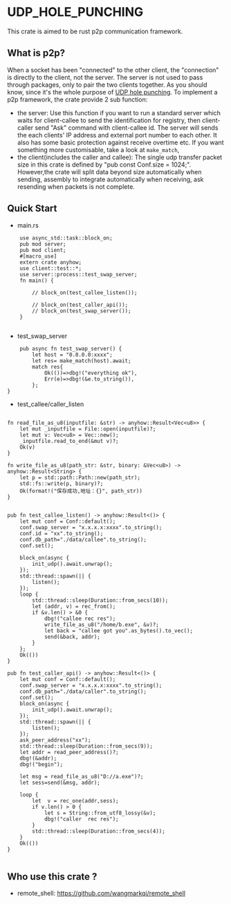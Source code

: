 # UDP_HOLE_PUNCHING
This crate is aimed to be rust p2p communication framework.

## What is p2p? 

 When a socket has been "connected" to the other client, the "connection" is directly to the client, not the server. The server is not used to pass through packages, only to pair the two clients together. As you should know, since it's the whole purpose of [UDP hole punching](https://en.wikipedia.org/wiki/UDP_hole_punching).
 To implement a p2p framework, the crate provide 2 sub function:
 - the server: Use this function if you want to run a standard server which waits for client-callee to send the identification for registry, then client-caller send "Ask" command with client-callee id.  The server will sends the each clients' IP address and external port number to each other. It also has some basic protection against receive overtime etc. If you want something more customisable, take a look at `make_match`,
 - the client(includes the caller and callee): The single udp transfer packet size in this crate is defined by "pub const Conf.size = 1024;". However,the crate will split data beyond size automatically when sending, assembly to integrate automatically when receiving, ask resending when packets is not complete. 
  ## Quick Start 
  
  - main.rs
```
    use async_std::task::block_on;
    pub mod server;
    pub mod client;
    #[macro_use]
    extern crate anyhow;
    use client::test::*;
    use server::process::test_swap_server;
    fn main() {

        // block_on(test_callee_listen());

        // block_on(test_caller_api());
        // block_on(test_swap_server());
    }


```
  - test_swap_server 
  
```
    pub async fn test_swap_server() {
        let host = "0.0.0.0:xxxx";
        let res= make_match(host).await;
        match res{
            Ok(())=>dbg!("everything ok"),
            Err(e)=>dbg!(&e.to_string()),
        };
}
```
  - test_callee/caller_listen
  
 
```
 
fn read_file_as_u8(inputfile: &str) -> anyhow::Result<Vec<u8>> {
    let mut _inputfile = File::open(inputfile)?;
    let mut v: Vec<u8> = Vec::new();
    _inputfile.read_to_end(&mut v)?;
    Ok(v)
}

fn write_file_as_u8(path_str: &str, binary: &Vec<u8>) -> anyhow::Result<String> {
    let p = std::path::Path::new(path_str);
    std::fs::write(p, binary)?;
    Ok(format!("保存成功,地址：{}", path_str))
}


pub fn test_callee_listen() -> anyhow::Result<()> {
    let mut conf = Conf::default();
    conf.swap_server = "x.x.x.x:xxxx".to_string();
    conf.id = "xx".to_string();
    conf.db_path="./data/callee".to_string();
    conf.set();

    block_on(async {
        init_udp().await.unwrap();
    });
    std::thread::spawn(|| {
        listen();
    });
    loop {
        std::thread::sleep(Duration::from_secs(10));
        let (addr, v) = rec_from();
        if &v.len() > &0 {
            dbg!("callee rec res");
            write_file_as_u8("/home/b.exe", &v)?;
            let back = "callee got you".as_bytes().to_vec();
            send(&back, addr);
        }
    };
    Ok(())
}

pub fn test_caller_api() -> anyhow::Result<()> {
    let mut conf = Conf::default();
    conf.swap_server = "x.x.x.x:xxxx".to_string();
    conf.db_path="./data/caller".to_string();
    conf.set();
    block_on(async {
        init_udp().await.unwrap();
    });
    std::thread::spawn(|| {
        listen();
    });
    ask_peer_address("xx");
    std::thread::sleep(Duration::from_secs(9));
    let addr = read_peer_address()?;
    dbg!(&addr);
    dbg!("begin");

    let msg = read_file_as_u8("D://a.exe")?;
    let sess=send(&msg, addr);

    loop {
        let  v = rec_one(addr,sess);
        if v.len() > 0 {
            let s = String::from_utf8_lossy(&v);
            dbg!("caller  rec res");
        }
        std::thread::sleep(Duration::from_secs(4));
    }
    Ok(())
}


```

## Who use this crate ? 
-  remote_shell: https://github.com/wangmarkqi/remote_shell
